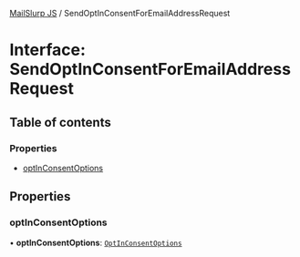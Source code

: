 [MailSlurp JS](../README.md) / SendOptInConsentForEmailAddressRequest

# Interface: SendOptInConsentForEmailAddressRequest

## Table of contents

### Properties

- [optInConsentOptions](SendOptInConsentForEmailAddressRequest.md#optinconsentoptions)

## Properties

### optInConsentOptions

• **optInConsentOptions**: [`OptInConsentOptions`](OptInConsentOptions.md)
